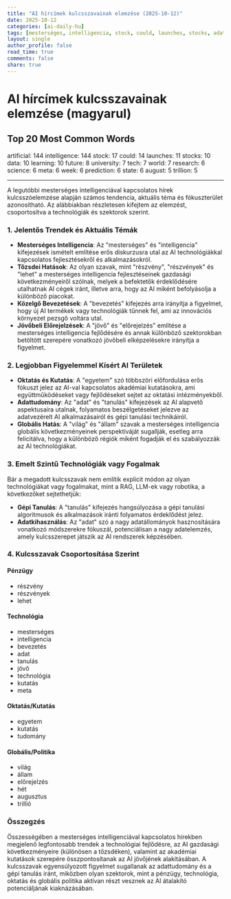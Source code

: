 ```yaml
---
title: "AI hírcímek kulcsszavainak elemzése (2025-10-12)"
date: 2025-10-12
categories: [ai-daily-hu]
tags: [mesterséges, intelligencia, stock, could, launches, stocks, adat, tanulás, jövő, egyetem, tech, világ, kutatás, tudomány, meta, hét, előrejelzés, állapot, augusztus, trillion]
layout: single
author_profile: false
read_time: true
comments: false
share: true
---
```


# AI hírcímek kulcsszavainak elemzése (magyarul)

## Top 20 Most Common Words

artificial: 144
intelligence: 144
stock: 17
could: 14
launches: 11
stocks: 10
data: 10
learning: 10
future: 8
university: 7
tech: 7
world: 7
research: 6
science: 6
meta: 6
week: 6
prediction: 6
state: 6
august: 5
trillion: 5

---

A legutóbbi mesterséges intelligenciával kapcsolatos hírek kulcsszóelemzése alapján számos tendencia, aktuális téma és fókuszterület azonosítható. Az alábbiakban részletesen kifejtem az elemzést, csoportosítva a technológiák és szektorok szerint. 

### 1. Jelentős Trendek és Aktuális Témák
- **Mesterséges Intelligencia**: Az "mesterséges" és "intelligencia" kifejezések ismételt említése erős diskurzusra utal az AI technológiákkal kapcsolatos fejlesztésekről és alkalmazásokról.
- **Tőzsdei Hatások**: Az olyan szavak, mint "részvény", "részvények" és "lehet" a mesterséges intelligencia fejlesztéseinek gazdasági következményeiről szólnak, melyek a befektetők érdeklődésére utalhatnak AI cégek iránt, illetve arra, hogy az AI miként befolyásolja a különböző piacokat.
- **Közelgő Bevezetések**: A "bevezetés" kifejezés arra irányítja a figyelmet, hogy új AI termékek vagy technológiák tűnnek fel, ami az innovációs környezet pezsgő voltára utal.
- **Jövőbeli Előrejelzések**: A "jövő" és "előrejelzés" említése a mesterséges intelligencia fejlődésére és annak különböző szektorokban betöltött szerepére vonatkozó jövőbeli elképzelésekre irányítja a figyelmet.

### 2. Legjobban Figyelemmel Kísért AI Területek
- **Oktatás és Kutatás**: A "egyetem" szó többszöri előfordulása erős fókuszt jelez az AI-val kapcsolatos akadémiai kutatásokra, ami együttműködéseket vagy fejlődéseket sejtet az oktatási intézményekből.
- **Adattudomány**: Az "adat" és "tanulás" kifejezések az AI alapvető aspektusaira utalnak, folyamatos beszélgetéseket jelezve az adatvezérelt AI alkalmazásairól és gépi tanulási technikáiról.
- **Globális Hatás**: A "világ" és "állam" szavak a mesterséges intelligencia globális következményeinek perspektíváját sugallják, esetleg arra felicitálva, hogy a különböző régiók miként fogadják el és szabályozzák az AI technológiákat.

### 3. Emelt Szintű Technológiák vagy Fogalmak
Bár a megadott kulcsszavak nem említik explicit módon az olyan technológiákat vagy fogalmakat, mint a RAG, LLM-ek vagy robotika, a következőket sejtethetjük:
- **Gépi Tanulás**: A "tanulás" kifejezés hangsúlyozása a gépi tanulási algoritmusok és alkalmazások iránti folyamatos érdeklődést jelez.
- **Adatkihasználás**: Az "adat" szó a nagy adatállományok hasznosítására vonatkozó módszerekre fókuszál, potenciálisan a nagy adatelemzés, amely kulcsszerepet játszik az AI rendszerek képzésében.

### 4. Kulcsszavak Csoportosítása Szerint

#### **Pénzügy**
- részvény
- részvények
- lehet

#### **Technológia**
- mesterséges
- intelligencia
- bevezetés
- adat
- tanulás
- jövő
- technológia
- kutatás
- meta

#### **Oktatás/Kutatás**
- egyetem
- kutatás
- tudomány

#### **Globális/Politika**
- világ
- állam
- előrejelzés
- hét
- augusztus
- trillió

### Összegzés
Összességében a mesterséges intelligenciával kapcsolatos hírekben megjelenő legfontosabb trendek a technológiai fejlődésre, az AI gazdasági következményeire (különösen a tőzsdéken), valamint az akadémiai kutatások szerepére összpontosítanak az AI jövőjének alakításában. A kulcsszavak egyensúlyozott figyelmet sugallanak az adattudomány és a gépi tanulás iránt, miközben olyan szektorok, mint a pénzügy, technológia, oktatás és globális politika aktívan részt vesznek az AI átalakító potenciáljának kiaknázásában.
